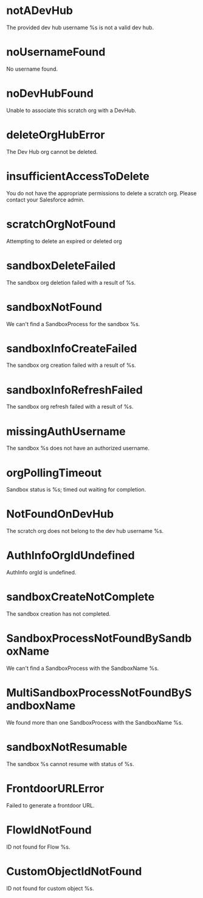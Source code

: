 # notADevHub

The provided dev hub username %s is not a valid dev hub.

# noUsernameFound

No username found.

# noDevHubFound

Unable to associate this scratch org with a DevHub.

# deleteOrgHubError

The Dev Hub org cannot be deleted.

# insufficientAccessToDelete

You do not have the appropriate permissions to delete a scratch org. Please contact your Salesforce admin.

# scratchOrgNotFound

Attempting to delete an expired or deleted org

# sandboxDeleteFailed

The sandbox org deletion failed with a result of %s.

# sandboxNotFound

We can't find a SandboxProcess for the sandbox %s.

# sandboxInfoCreateFailed

The sandbox org creation failed with a result of %s.

# sandboxInfoRefreshFailed

The sandbox org refresh failed with a result of %s.

# missingAuthUsername

The sandbox %s does not have an authorized username.

# orgPollingTimeout

Sandbox status is %s; timed out waiting for completion.

# NotFoundOnDevHub

The scratch org does not belong to the dev hub username %s.

# AuthInfoOrgIdUndefined

AuthInfo orgId is undefined.

# sandboxCreateNotComplete

The sandbox creation has not completed.

# SandboxProcessNotFoundBySandboxName

We can't find a SandboxProcess with the SandboxName %s.

# MultiSandboxProcessNotFoundBySandboxName

We found more than one SandboxProcess with the SandboxName %s.

# sandboxNotResumable

The sandbox %s cannot resume with status of %s.

# FrontdoorURLError

Failed to generate a frontdoor URL.

# FlowIdNotFound

ID not found for Flow %s.

# CustomObjectIdNotFound

ID not found for custom object %s.
